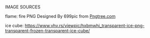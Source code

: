 IMAGE SOURCES

flame:
fire PNG Designed By 699pic from <a href="https://pngtree.com"> Pngtree.com</a>

ice cube:
https://www.vhv.rs/viewpic/hxbmwhi_transparent-ice-png-transparent-frozen-transparent-ice-cube/